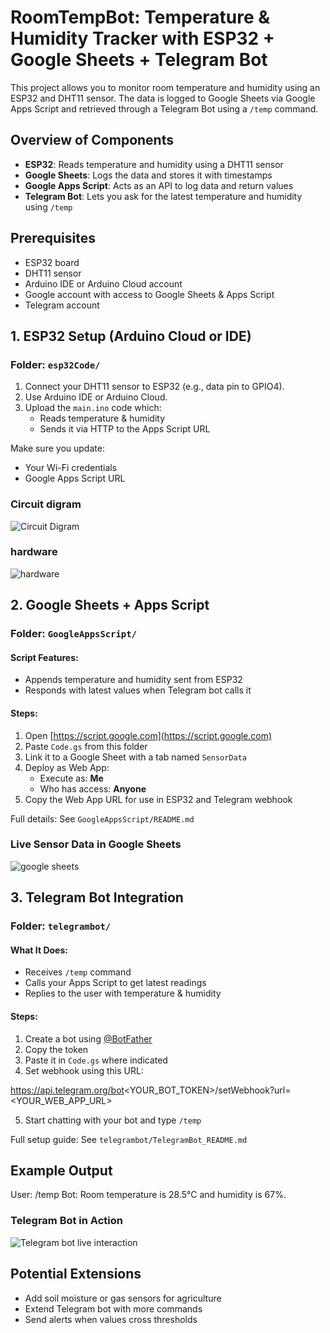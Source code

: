 # RoomTempBot: Temperature & Humidity Tracker with ESP32 + Google Sheets + Telegram Bot

This project allows you to monitor room temperature and humidity using an ESP32 and DHT11 sensor. The data is logged to Google Sheets via Google Apps Script and retrieved through a Telegram Bot using a `/temp` command.



##  Overview of Components

- **ESP32**: Reads temperature and humidity using a DHT11 sensor
- **Google Sheets**: Logs the data and stores it with timestamps
- **Google Apps Script**: Acts as an API to log data and return values
- **Telegram Bot**: Lets you ask for the latest temperature and humidity using `/temp`



##  Prerequisites

- ESP32 board
- DHT11 sensor
- Arduino IDE or Arduino Cloud account
- Google account with access to Google Sheets & Apps Script
- Telegram account



##  1. ESP32 Setup (Arduino Cloud or IDE)

###  Folder: `esp32Code/`

1. Connect your DHT11 sensor to ESP32 (e.g., data pin to GPIO4).
2. Use Arduino IDE or Arduino Cloud.
3. Upload the `main.ino` code which:
   - Reads temperature & humidity
   - Sends it via HTTP to the Apps Script URL

Make sure you update:
- Your Wi-Fi credentials
- Google Apps Script URL

### Circuit digram
![Circuit Digram](Assets/Circuit_Digram.PNG)

### hardware
![hardware](Assets/hardware.jpg)


## 2. Google Sheets + Apps Script

###  Folder: `GoogleAppsScript/`

#### Script Features:
- Appends temperature and humidity sent from ESP32
- Responds with latest values when Telegram bot calls it

#### Steps:
1. Open [https://script.google.com](https://script.google.com)
2. Paste `Code.gs` from this folder
3. Link it to a Google Sheet with a tab named `SensorData`
4. Deploy as Web App:
   - Execute as: **Me**
   - Who has access: **Anyone**
5. Copy the Web App URL for use in ESP32 and Telegram webhook

 Full details: See `GoogleAppsScript/README.md`


### Live Sensor Data in Google Sheets
![google sheets](Assets/google_sheets.PNG)


## 3. Telegram Bot Integration

###  Folder: `telegrambot/`

####  What It Does:
- Receives `/temp` command
- Calls your Apps Script to get latest readings
- Replies to the user with temperature & humidity

####  Steps:
1. Create a bot using [@BotFather](https://t.me/BotFather)
2. Copy the token
3. Paste it in `Code.gs` where indicated
4. Set webhook using this URL:

https://api.telegram.org/bot<YOUR_BOT_TOKEN>/setWebhook?url=<YOUR_WEB_APP_URL>

5. Start chatting with your bot and type `/temp`

 Full setup guide: See `telegrambot/TelegramBot_README.md`



## Example Output


User: /temp
Bot: Room temperature is 28.5°C and humidity is 67%.

### Telegram Bot in Action
![Telegram bot live interaction](Assets/Telegram_bot_response.jpg)


## Potential Extensions

- Add soil moisture or gas sensors for agriculture
- Extend Telegram bot with more commands
- Send alerts when values cross thresholds
